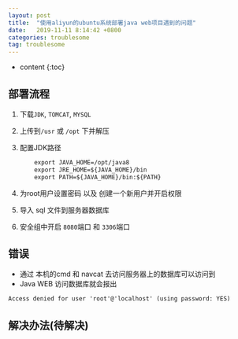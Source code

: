 ```yaml
---
layout: post
title:  "使用aliyun的ubuntu系统部署java web项目遇到的问题"
date:   2019-11-11 8:14:42 +0800
categories: troublesome
tag: troublesome
---
```


* content
{:toc}

## 部署流程

1. 下载`JDK`, `TOMCAT`, `MYSQL`
2. 上传到`/usr` 或 `/opt` 下并解压
3. 配置JDK路径

    ```txt
        export JAVA_HOME=/opt/java8
        export JRE_HOME=${JAVA_HOME}/bin
        export PATH=${JAVA_HOME}/bin:${PATH}
    ```

4. 为root用户设置密码 以及 创建一个新用户并开启权限
5. 导入 sql 文件到服务器数据库
6. 安全组中开启 `8080`端口 和 `3306`端口

## 错误

* 通过 本机的cmd 和 navcat 去访问服务器上的数据库可以访问到
* Java WEB 访问数据库就会报出

```txt
Access denied for user 'root'@'localhost' (using password: YES)
```

## 解决办法(待解决)
